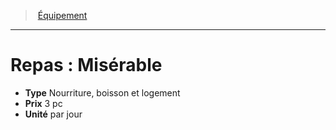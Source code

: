 ﻿---
!EquipmentItem
Type: Nourriture, boisson et logement
Price: 3 pc
Unity: par jour
Id: equipment_hd.md#repas--misérable
ParentLink: equipment_hd.md#Équipement
Name: 'Repas : Misérable'
ParentName: Équipement
NameLevel: 1
Attributes: {}
---
> [Équipement](hd_equipment.md)

---

# Repas : Misérable

- **Type** Nourriture, boisson et logement
- **Prix** 3 pc
- **Unité** par jour

